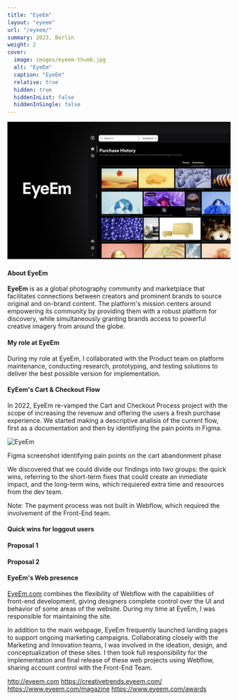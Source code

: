 ```yaml
---
title: "EyeEm"
layout: "eyeem"
url: "/eyeem/"
summary: 2023, Berlin
weight: 2
cover:
  image: images/eyeem-thumb.jpg
  alt: "EyeEm"
  caption: "EyeEm"
  relative: true
  hidden: true
  hiddenInList: false
  hiddenInSingle: false
---
```


![EyeEm](images/eyeem-thumb.jpg)

#### About EyeEm

**EyeEm** is as a global photography community and marketplace that facilitates connections between creators and prominent brands to source original and on-brand content. The platform's mission centers around empowering its community by providing them with a robust platform for discovery, while simultaneously granting brands access to powerful creative imagery from around the globe.

#### My role at EyeEm

During my role at EyeEm, I collaborated with the Product team on platform maintenance, conducting research, prototyping, and testing solutions to deliver the best possible version for implementation.

#### EyEem's Cart & Checkout Flow

In 2022, EyeEm re-vamped the Cart and Checkout Process project with the scope of increasing the revenuw and offering the users a fresh purchase experience. We started making a descriptive analisis of the current flow, first as a documentation and then by identifiying the pain points in Figma.

![EyeEm](images/cart-abandonment.png)

<p class="photo-footnote">Figma screenshot identifying pain points on the cart abandonment phase</p>

We discovered that we could divide our findings into two groups: the quick wins, referring to the short-term fixes that could create an inmediate impact, and the long-term wins, which requiered extra time and resources from the dev team.

Note: The payment process was not built in Webflow, which required the involvement of the Front-End team.

#### Quick wins for loggout users

#### Proposal 1

#### Proposal 2

#### EyeEm's Web presence

<a href="http://eyeem.com" target="_blank">EyeEm.com</a> combines the flexibility of Webflow with the capabilities of front-end development, giving designers complete control over the UI and behavior of some areas of the website. During my time at EyeEm, I was responsible for maintaining the site.

In addition to the main webpage, EyeEm frequently launched landing pages to support ongoing marketing campaigns. Collaborating closely with the Marketing and Innovation teams, I was involved in the ideation, design, and conceptualization of these sites. I then took full responsibility for the implementation and final release of these web projects using Webflow, sharing account control with the Front-End Team.

http://eyeem.com
https://creativetrends.eyeem.com/
https://www.eyeem.com/magazine
https://www.eyeem.com/awards
